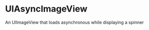 UIAsyncImageView
================

An UIImageView that loads asynchronous while displaying a spinner